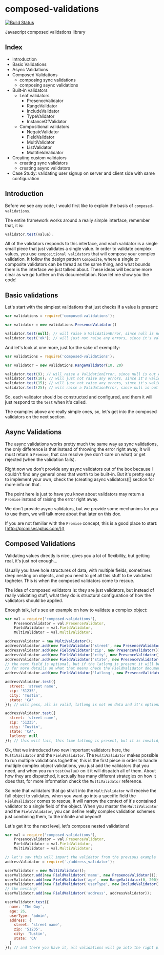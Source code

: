 composed-validations
====================

[![Build Status](https://drone.io/github.com/wilkerlucio/composed-validations/status.png)](https://drone.io/github.com/wilkerlucio/composed-validations/latest)

Javascript composed validations library

Index
-----

- Introduction
- Basic Validations
- Async Validations
- Composed Validations
  - composing sync validations
  - composing async validations
- Built-in validators
  - Leaf validators
    - PresenceValidator
    - RangeValidator
    - IncludeValidator
    - TypeValidator
    - InstanceOfValidator
  - Compositional validators
    - NegateValidator
    - FieldValidator
    - MultiValidator
    - ListValidator
    - MultifieldValidator
- Creating custom validators
  - creating sync validators
  - creating async validators
- Case Study: validating user signup on server and client side with same configuration

Introduction
------------

Before we see any code, I would first like to explain the basis of `composed-validations`.

The entire framework works around a really simple interface, remember that, it is:

```javascript
validator.test(value);
```

All of the validators responds to this interface, and each validator is a single small piece that just validates a
single value. In order to validate complex values, you use `compositional validators` that will compose your complex
validation. It follow the design pattern `Composite`, where a single or composite validators can be thread as the same
thing, and what bounds them is the interface we just talked about. These ideas will become more clear as we go further
on this documentation. Now let me show you the code!

Basic validations
-----------------

Let's start with the simplest validations that just checks if a value is present:

```javascript
var validations = require('composed-validations');

var validator = new validations.PresenceValidator()

validator.test(null); // will raise a ValidationError, since null is not a present value
validator.test('ok'); // will just not raise any errors, since it's valid
```

And let's look at one more, just for the sake of exemplify:

```javascript
var validations = require('composed-validations');

var validator = new validations.RangeValidator(10, 20)

validator.test(9); // will raise a ValidationError, since null is out of range
validator.test(10); // will just not raise any errors, since it's valid
validator.test(15); // will just not raise any errors, since it's valid
validator.test(25); // will raise a ValidationError, since null is out of range
```

So, each validator should be constructed and configured, and them it will just respond to the `test` when it's called.

The examples above are really simple ones, so, let's get into the composed validators on the next section.

Async Validations
-----------------

The async validations works pretty much the same way as sync validations, the only difference is that instead of
throwing the error right away, it will must return a `Promise`, that can resolve (we don't care on what) or get rejected
(when the validation fails).

Right now we don't provide any async validators out of the box because I couldn't find any general ones that worth to
be built-in. But it's pretty easy to implement your own, check the (creating async validators)[] section for more info
on that.

The point here is just to have you know about validators may return a `Promise` instead of raising the error right away.

We don't provide async validators, but we provide some mechanims for you to use them, we will talk more about that later
on this doc.

If you are not familiar with the `Promise` concept, this is a good place to start: [http://promisesaplus.com/]()

Composed Validations
--------------------

Validating values directly is nice, gives you a lot of flexibility, but getting real, it's just not enough...

Usually you have hole structures of data, with multiple fields, sometimes deep nesting on objects, and you need to get
all this stuff to be validated togheter. This is when the composed validators come to rescue.

The idea of composed validators is: they are just validators, but instead of really validating stuff, what they do is
structural configuration of how the validators should be applied.

Enough talk, let's see an example on how to validate a complex object:

```javascript
var val = require('composed-validations'),
    PresenceValidator = val.PresenceValidator,
    FieldValidator = val.FieldValidator,
    MultiValidator = val.MultiValidator;

addressValidator = new MultiValidator();
addressValidator.add(new FieldValidator('street', new PresenceValidator());
addressValidator.add(new FieldValidator('zip', new PresenceValidator());
addressValidator.add(new FieldValidator('city', new PresenceValidator());
addressValidator.add(new FieldValidator('state', new PresenceValidator());
// the next field is optional, but if the latlong is present it will be checked
// for more details on what that means check the FieldValidator documentation
addressValidator.add(new FieldValidator('latlong', new PresenceValidator(), {optional: true}));

addressValidator.test({
  street: 'street name',
  zip: '51235',
  city: 'Tustin',
  state: 'CA'
}); // will pass, all is valid, latlong is not on data and it's optional, so all good

addressValidator.test({
  street: 'street name',
  zip: '51235',
  city: 'Tustin',
  state: 'CA',
  latlong: null
}); // this will fail, this time latlong is present, but it is invalid, so, BOOM!
```

Ok, that we introduced two new important validators here, the `MultiValidator` and the `FieldValidator`. The
`MultiValidator` makes possible to run multiple validations toghether, this is the first piece in order to handle
multiple complex object validations, you just add the validators that you need, and when you run `test(value)` on it
it will dispatch all of them. About how they are dispatched, it actually has many different strategies on how it does
that, for more information check the `MultiValidator` reference.

So note that validators that go strait into the `MultiValidator` will receive the full object to validates, when you
want go into a specific field the `FieldValidator` comes to rescue, it will narrow the context of it's contained
validator to a single field of the object. When you master the `MultiValidator` and the `FieldValidator`, you can define
really complex validation schemes just combining them, to the infinite and beyond!

Let's get it to the next level, let's compose nested validations!

```javascript
var val = require('composed-validations'),
    PresenceValidator = val.PresenceValidator,
    FieldValidator = val.FieldValidator,
    MultiValidator = val.MultiValidator;

// let's say this will import the validator from the previous example
addressValidator = require('./address_validator');

userValidator = new MultiValidator();
userValidator.add(new FieldValidator('name', new PresenceValidator());
userValidator.add(new FieldValidator('age', new RangeValidator(0, 200));
userValidator.add(new FieldValidator('userType', new IncludeValidator(['member', 'admin']));
// the nesting!
userValidator.add(new FieldValidator('address', addressValidator));

userValidator.test({
  name: 'The Guy',
  age: 26,
  userType: 'admin',
  address: {
    street: 'street name',
    zip: '51235',
    city: 'Tustin',
    state: 'CA'
  }
}); // and there you have it, all validations will go into the right places!
```